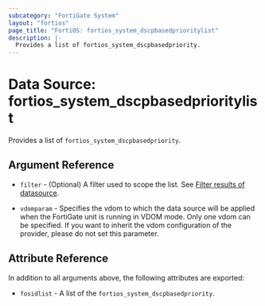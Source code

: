 ```yaml
---
subcategory: "FortiGate System"
layout: "fortios"
page_title: "FortiOS: fortios_system_dscpbasedprioritylist"
description: |-
  Provides a list of fortios_system_dscpbasedpriority.
---
```


# Data Source: fortios_system_dscpbasedprioritylist
Provides a list of `fortios_system_dscpbasedpriority`.

## Argument Reference

* `filter` - (Optional) A filter used to scope the list. See [Filter results of datasource](https://registry.terraform.io/providers/fortinetdev/fortios/latest/docs/guides/fgt_filter).

* `vdomparam` - Specifies the vdom to which the data source will be applied when the FortiGate unit is running in VDOM mode. Only one vdom can be specified. If you want to inherit the vdom configuration of the provider, please do not set this parameter.

## Attribute Reference

In addition to all arguments above, the following attributes are exported:

* `fosidlist` -  A list of the `fortios_system_dscpbasedpriority`.
